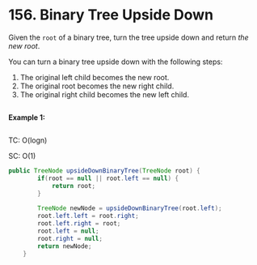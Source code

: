 # 156. Binary Tree Upside Down

Given the `root` of a binary tree, turn the tree upside down and return _the new root_.

You can turn a binary tree upside down with the following steps:

1. The original left child becomes the new root.
2. The original root becomes the new right child.
3. The original right child becomes the new left child.

<figure><img src="https://assets.leetcode.com/uploads/2020/08/29/main.jpg" alt=""><figcaption></figcaption></figure>

**Example 1:**

<figure><img src="https://assets.leetcode.com/uploads/2020/08/29/updown.jpg" alt=""><figcaption></figcaption></figure>

TC: O(logn)

SC: O(1)

```java
public TreeNode upsideDownBinaryTree(TreeNode root) {
        if(root == null || root.left == null) {
            return root;
        }
        
        TreeNode newNode = upsideDownBinaryTree(root.left);
        root.left.left = root.right;
        root.left.right = root;
        root.left = null;
        root.right = null;
        return newNode;
    }
```
